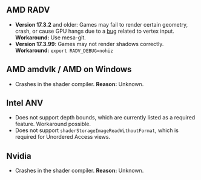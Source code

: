 ## AMD RADV
- **Version 17.3.2** and older: Games may fail to render certain geometry, crash, or cause GPU hangs due to a [bug](https://bugs.freedesktop.org/show_bug.cgi?id=104677) related to vertex input. **Workaround:** Use mesa-git.
- **Version 17.3.99**: Games may not render shadows correctly. **Workaround:** `export RADV_DEBUG=nohiz`

## AMD amdvlk / AMD on Windows
- Crashes in the shader compiler. **Reason:** Unknown.

## Intel ANV
- Does not support depth bounds, which are currently listed as a required feature. Workaround possible.
- Does not support `shaderStorageImageReadWithoutFormat`, which is required for Unordered Access views.

## Nvidia
- Crashes in the shader compiler. **Reason:** Unknown.